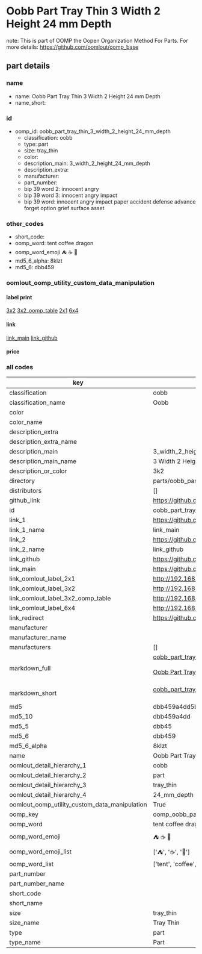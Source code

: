 # Oobb Part Tray Thin 3 Width 2 Height 24 mm Depth  

note: This is part of OOMP the Oopen Organization Method For Parts. For more details: https://github.com/oomlout/oomp_base

##  part details
  







### name
* name: Oobb Part Tray Thin 3 Width 2 Height 24 mm Depth
* name_short: 
### id
* oomp_id: oobb_part_tray_thin_3_width_2_height_24_mm_depth
  * classification: oobb
  * type: part
  * size: tray_thin
  * color: 
  * description_main: 3_width_2_height_24_mm_depth
  * description_extra: 
  * manufacturer: 
  * part_number: 
  * bip 39 word 2: innocent angry
  * bip 39 word 3: innocent angry impact
  * bip 39 word: innocent angry impact paper accident defense advance forget option grief surface asset

### other_codes
* short_code: 
* oomp_word: tent coffee dragon
* oomp_word_emoji :tent: :coffee: :dragon:
* md5_6_alpha: 8klzt
* md5_6: dbb459






### oomlout_oomp_utility_custom_data_manipulation
#### label print
[3x2](http://192.168.1.245:1112/?label=oomp%208klzt)
[3x2_oomp_table](http://192.168.1.108:1112/?label=oomp%208klzt)
[2x1](http://192.168.1.242:1112/?label=oomp%208klzt)
[6x4](http://192.168.1.55:1112/?label=oomp%208klzt)    

#### link

[link_main](https://github.com/oomlout/oomlout_oomp_version_1_messy/tree/main/parts/oobb_part_tray_thin_3_width_2_height_24_mm_depth) [link_github](https://github.com/oomlout/oomlout_oomp_version_1_messy/tree/main/parts/oobb_part_tray_thin_3_width_2_height_24_mm_depth)                             

#### price







### all codes 
| key | value |  
| --- | --- |  
| classification | oobb |  
| classification_name | Oobb |  
| color |  |  
| color_name |  |  
| description_extra |  |  
| description_extra_name |  |  
| description_main | 3_width_2_height_24_mm_depth |  
| description_main_name | 3 Width 2 Height 24 mm Depth |  
| description_or_color | 3k2 |  
| directory | parts/oobb_part_tray_thin_3_width_2_height_24_mm_depth |  
| distributors | [] |  
| github_link | https://github.com/oomlout/oomlout_oomp_part_src/tree/main/parts/oobb_part_tray_thin_3_width_2_height_24_mm_depth |  
| id | oobb_part_tray_thin_3_width_2_height_24_mm_depth |  
| link_1 | https://github.com/oomlout/oomlout_oomp_version_1_messy/tree/main/parts/oobb_part_tray_thin_3_width_2_height_24_mm_depth |  
| link_1_name | link_main |  
| link_2 | https://github.com/oomlout/oomlout_oomp_version_1_messy/tree/main/parts/oobb_part_tray_thin_3_width_2_height_24_mm_depth |  
| link_2_name | link_github |  
| link_github | https://github.com/oomlout/oomlout_oomp_version_1_messy/tree/main/parts/oobb_part_tray_thin_3_width_2_height_24_mm_depth |  
| link_main | https://github.com/oomlout/oomlout_oomp_version_1_messy/tree/main/parts/oobb_part_tray_thin_3_width_2_height_24_mm_depth |  
| link_oomlout_label_2x1 | http://192.168.1.242:1112/?label=oomp%208klzt |  
| link_oomlout_label_3x2 | http://192.168.1.245:1112/?label=oomp%208klzt |  
| link_oomlout_label_3x2_oomp_table | http://192.168.1.108:1112/?label=oomp%208klzt |  
| link_oomlout_label_6x4 | http://192.168.1.55:1112/?label=oomp%208klzt |  
| link_redirect | https://github.com/oomlout/oomlout_oomp_version_1_messy/tree/main/parts/oobb_part_tray_thin_3_width_2_height_24_mm_depth |  
| manufacturer |  |  
| manufacturer_name |  |  
| manufacturers | [] |  
| markdown_full | [oobb_part_tray_thin_3_width_2_height_24_mm_depth](none)<br>[](none)<br>[Oobb Part Tray Thin 3 Width 2 Height 24 Mm Depth](none)<br><br> |  
| markdown_short | [oobb_part_tray_thin_3_width_2_height_24_mm_depth](none)<br><br> |  
| md5 | dbb459a4dd5b407ce580b9fee3823ba4 |  
| md5_10 | dbb459a4dd |  
| md5_5 | dbb45 |  
| md5_6 | dbb459 |  
| md5_6_alpha | 8klzt |  
| name | Oobb Part Tray Thin 3 Width 2 Height 24 mm Depth |  
| oomlout_detail_hierarchy_1 | oobb |  
| oomlout_detail_hierarchy_2 | part |  
| oomlout_detail_hierarchy_3 | tray_thin |  
| oomlout_detail_hierarchy_4 | 24_mm_depth |  
| oomlout_oomp_utility_custom_data_manipulation | True |  
| oomp_key | oomp_oobb_part_tray_thin_3_width_2_height_24_mm_depth |  
| oomp_word | tent coffee dragon |  
| oomp_word_emoji | :tent: :coffee: :dragon: |  
| oomp_word_emoji_list | [':tent:', ':coffee:', ':dragon:'] |  
| oomp_word_list | ['tent', 'coffee', 'dragon'] |  
| part_number |  |  
| part_number_name |  |  
| short_code |  |  
| short_name |  |  
| size | tray_thin |  
| size_name | Tray Thin |  
| type | part |  
| type_name | Part |  
